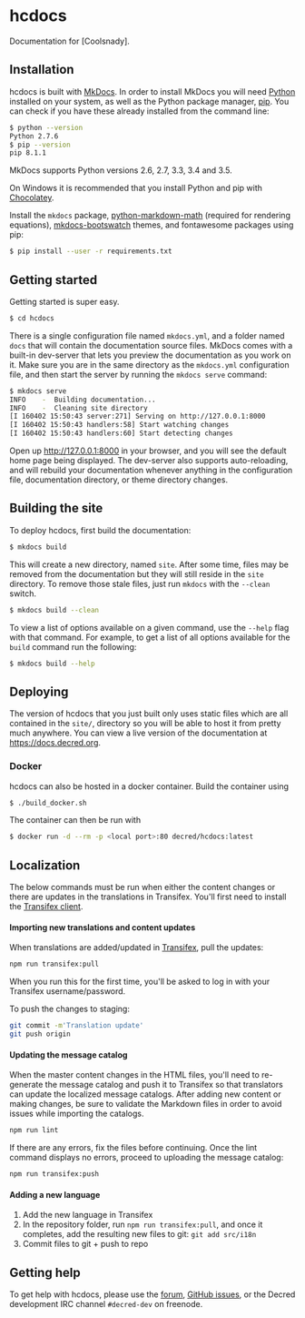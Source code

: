 # hcdocs

Documentation for [Coolsnady].

## Installation

hcdocs is built with [MkDocs]. In order to install MkDocs you will need [Python] installed on your system, as well as the Python package manager, [pip]. You can check if you have these already installed from the command line:

```bash
$ python --version
Python 2.7.6
$ pip --version
pip 8.1.1
```

MkDocs supports Python versions 2.6, 2.7, 3.3, 3.4 and 3.5.

On Windows it is recommended that you install Python and pip with [Chocolatey].

Install the `mkdocs` package, [python-markdown-math] \(required for rendering equations\), [mkdocs-bootswatch] themes, and fontawesome packages using pip:

```bash
$ pip install --user -r requirements.txt
```

## Getting started

Getting started is super easy.

```bash
$ cd hcdocs
```

There is a single configuration file named `mkdocs.yml`, and a folder named `docs` that will contain the documentation source files. MkDocs comes with a built-in dev-server that lets you preview the documentation as you work on it. Make sure you are in the same directory as the `mkdocs.yml` configuration file, and then start the server by running the `mkdocs serve` command:

```bash
$ mkdocs serve
INFO    -  Building documentation...
INFO    -  Cleaning site directory
[I 160402 15:50:43 server:271] Serving on http://127.0.0.1:8000
[I 160402 15:50:43 handlers:58] Start watching changes
[I 160402 15:50:43 handlers:60] Start detecting changes
```

Open up <http://127.0.0.1:8000> in your browser, and you will see the default home page being displayed. The dev-server also supports auto-reloading, and will rebuild your documentation whenever anything in the configuration file, documentation directory, or theme directory changes.

## Building the site

To deploy hcdocs, first build the documentation:

```bash
$ mkdocs build
```

This will create a new directory, named `site`. After some time, files may be removed from the documentation but they will still reside in the `site` directory. To remove those stale files, just run `mkdocs` with the `--clean` switch.

```bash
$ mkdocs build --clean
```

To view a list of options available on a given command, use the `--help` flag with that command. For example, to get a list of all options available for the `build` command run the following:

```bash
$ mkdocs build --help
```

## Deploying

The version of hcdocs that you just built only uses static files which are all contained in the `site/`, directory so you will be able to host it from pretty much anywhere. You can view a live version of the documentation at https://docs.decred.org.

### Docker

hcdocs can also be hosted in a docker container. Build the container using

```bash
$ ./build_docker.sh
```

The container can then be run with

```bash
$ docker run -d --rm -p <local port>:80 decred/hcdocs:latest
```


## Localization

The below commands must be run when either the content changes or there are updates in the translations in Transifex.  You'll first need to install the [Transifex client](https://docs.transifex.com/client/installing-the-client).


#### Importing new translations and content updates

When translations are added/updated in [Transifex](https://www.transifex.com/decred/), pull the updates:

```sh
npm run transifex:pull
```

When you run this for the first time, you'll be asked to log in with your Transifex username/password.

To push the changes to staging:

```sh
git commit -m'Translation update'
git push origin
```



#### Updating the message catalog

When the master content changes in the HTML files, you'll need to re-generate the message catalog and push it to Transifex so that translators can update the localized message catalogs.  After adding new content or making changes, be sure to validate the Markdown files in order to avoid issues while importing the catalogs.

```sh
npm run lint
```

If there are any errors, fix the files before continuing.  Once the lint command displays no errors, proceed to uploading the message catalog:

```sh
npm run transifex:push
```

#### Adding a new language

  1. Add the new language in Transifex
  2. In the repository folder, run `npm run transifex:pull`, and once it completes, add the resulting new files to git: `git add src/i18n`
  5. Commit files to git + push to repo

## Getting help

To get help with hcdocs, please use the [forum], [GitHub issues], or the Decred development IRC channel `#decred-dev` on freenode.

[Chocolatey]: https://chocolatey.org
[Decred]: https://github.com/decred
[forum]: https://forum.decred.org
[GitHub issues]: https://github.com/decred/hcdocs/issues
[mkdocs-bootswatch]: https://mkdocs.github.io/mkdocs-bootswatch
[MkDocs]: https://mkdocs.org
[pip]: http://pip.readthedocs.org/en/latest/installing.html
[python-markdown-math]: https://pypi.python.org/pypi/python-markdown-math
[Python]: https://www.python.org
